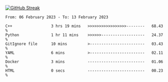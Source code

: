 [![GitHub Streak](https://streak-stats.demolab.com?user=renren-017&theme=sea&hide_border=true&background=DD272700)](https://git.io/streak-stats)

<!--START_SECTION:waka-->

```text
From: 06 February 2023 - To: 13 February 2023

C++                 3 hrs 19 mins   >>>>>>>>>>>>>>>>>--------   68.43 %
Python              1 hr 11 mins    >>>>>>-------------------   24.37 %
GitIgnore file      10 mins         >------------------------   03.43 %
YAML                6 mins          >------------------------   02.11 %
Docker              3 mins          -------------------------   01.06 %
HTML                0 secs          -------------------------   00.23 %
```

<!--END_SECTION:waka-->
